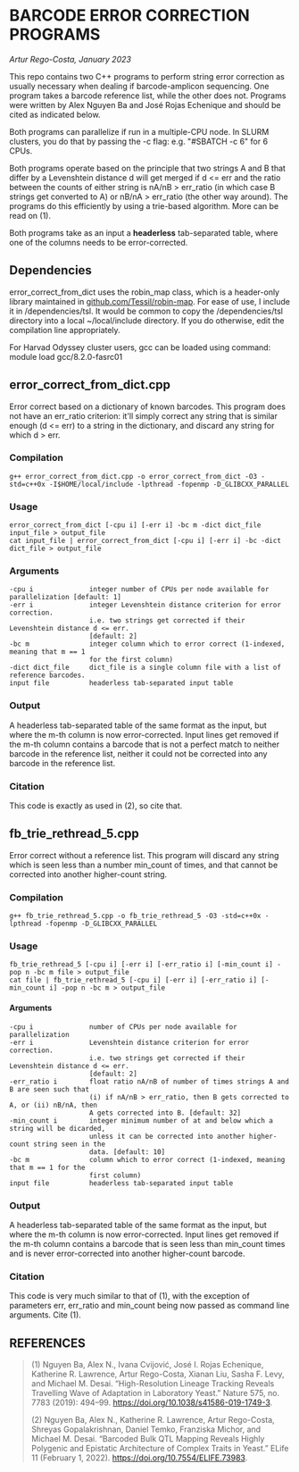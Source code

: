 # BARCODE ERROR CORRECTION PROGRAMS
*Artur Rego-Costa, January 2023*

This repo contains two C++ programs to perform string error correction as usually
necessary when dealing if barcode-amplicon sequencing. One program takes a barcode 
reference list, while the other does not. Programs were written by Alex Nguyen Ba 
and José Rojas Echenique and should be cited as indicated below. 

Both programs can parallelize if run in a multiple-CPU node. In SLURM clusters,
you do that by passing the -c flag: e.g. "#SBATCH -c 6" for 6 CPUs.

Both programs operate based on the principle that two strings A and B that differ by a
Levenshtein distance d will get merged if d <= err and the ratio between the counts
of either string is nA/nB > err_ratio (in which case B strings get converted to A) or
nB/nA > err_ratio (the other way around). The programs do this efficiently by using a
trie-based algorithm. More can be read on (1).

Both programs take as an input a **headerless** tab-separated table, where one of the columns
needs to be error-corrected.

## Dependencies
error_correct_from_dict uses the robin_map class, which is a header-only library maintained
in [github.com/Tessil/robin-map](https://github.com/Tessil/robin-map). For ease of use, I include it in /dependencies/tsl. It would
be common to copy the /dependencies/tsl directory into a local ~/local/include directory.
If you do otherwise, edit the compilation line appropriately.

For Harvad Odyssey cluster users, gcc can be loaded using command:
	module load gcc/8.2.0-fasrc01

## error_correct_from_dict.cpp
Error correct based on a dictionary of known barcodes. This program does not have an
err_ratio criterion: it'll simply correct any string that is similar enough (d <= err) 
to a string in the dictionary, and discard any string for which d > err.

### Compilation
	g++ error_correct_from_dict.cpp -o error_correct_from_dict -O3 -std=c++0x -I$HOME/local/include -lpthread -fopenmp -D_GLIBCXX_PARALLEL

### Usage
	error_correct_from_dict [-cpu i] [-err i] -bc m -dict dict_file input_file > output_file
	cat input_file | error_correct_from_dict [-cpu i] [-err i] -bc -dict dict_file > output_file

### Arguments
	-cpu i				integer number of CPUs per node available for parallelization [default: 1]
	-err i 				integer Levenshtein distance criterion for error correction.
						i.e. two strings get corrected if their Levenshtein distance d <= err.
						[default: 2]
	-bc m				integer column which to error correct (1-indexed, meaning that m == 1 
						for the first column)
	-dict dict_file		dict_file is a single column file with a list of reference barcodes.
	input file			headerless tab-separated input table

### Output
A headerless tab-separated table of the same format as the input, but where the m-th column
is now error-corrected. 
Input lines get removed if the m-th column contains a barcode that is not a perfect match to
neither barcode in the reference list, neither it could not be corrected into any barcode in
the reference list.

### Citation
This code is exactly as used in (2), so cite that.

## fb_trie_rethread_5.cpp
Error correct without a reference list. This program will discard any string which is 
seen less than a number min_count of times, and that cannot be corrected into another
higher-count string.

### Compilation
	g++ fb_trie_rethread_5.cpp -o fb_trie_rethread_5 -O3 -std=c++0x -lpthread -fopenmp -D_GLIBCXX_PARALLEL

### Usage
	fb_trie_rethread_5 [-cpu i] [-err i] [-err_ratio i] [-min_count i] -pop n -bc m file > output_file
	cat file | fb_trie_rethread_5 [-cpu i] [-err i] [-err_ratio i] [-min_count i] -pop n -bc m > output_file

#### Arguments
	-cpu i				number of CPUs per node available for parallelization
	-err i 				Levenshtein distance criterion for error correction.
						i.e. two strings get corrected if their Levenshtein distance d <= err.
						[default: 2]
	-err_ratio i		float ratio nA/nB of number of times strings A and B are seen such that
						(i) if nA/nB > err_ratio, then B gets corrected to A, or (ii) nB/nA, then
						A gets corrected into B. [default: 32]
	-min_count i		integer minimum number of at and below which a string will be dicarded,
						unless it can be corrected into another higher-count string seen in the 
						data. [default: 10]
	-bc m				column which to error correct (1-indexed, meaning that m == 1 for the
						first column)
	input file			headerless tab-separated input table

### Output
A headerless tab-separated table of the same format as the input, but where the m-th column
is now error-corrected. 
Input lines get removed if the m-th column contains a barcode that is seen less than min_count
times and is never error-corrected into another higher-count barcode.

### Citation
This code is very much similar to that of (1), with the exception of parameters err, err_ratio
and min_count being now passed as command line arguments. Cite (1).

## REFERENCES
>(1) Nguyen Ba, Alex N., Ivana Cvijović, José I. Rojas Echenique, Katherine R. Lawrence, Artur
Rego-Costa, Xianan Liu, Sasha F. Levy, and Michael M. Desai. “High-Resolution Lineage Tracking
Reveals Travelling Wave of Adaptation in Laboratory Yeast.” Nature 575, no. 7783 (2019): 494–99.
https://doi.org/10.1038/s41586-019-1749-3.
>
>(2) Nguyen Ba, Alex N., Katherine R. Lawrence, Artur Rego-Costa, Shreyas Gopalakrishnan, Daniel
Temko, Franziska Michor, and Michael M. Desai. “Barcoded Bulk QTL Mapping Reveals Highly Polygenic
and Epistatic Architecture of Complex Traits in Yeast.” ELife 11 (February 1, 2022).
https://doi.org/10.7554/ELIFE.73983.
